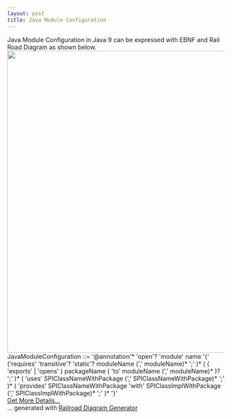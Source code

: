 ```yaml
---
layout: post
title: Java Module Configuration
---
```


<div class="message">
  Java Module Configuration in Java 9 can be expressed with EBNF and Rail Road Diagram as shown below.
</div>

<img src="https://i.pinimg.com/originals/f5/37/4e/f5374e2b80781ba93996119085b69225.png" alt="" style="width:700px;"/>

<div class="message">
JavaModuleConfiguration ::= '@annotation'* 'open'? 'module' name '{' ('requires' 'transitive'? 'static'? moduleName (',' moduleName)* ';' )* ( ( 'exports' | 'opens' ) packageName ( 'to' moduleName (',' moduleName)* )? ';' )* ( 'uses' SPIClassNameWithPackage (',' SPIClassNameWithPackage)* ';' )* ( 'provides' SPIClassNameWithPackage 'with' SPIClassImplWithPackage (',' SPIClassImplWithPackage)* ';' )* '}'
</div>
<a href="https://i.pinimg.com/originals/d3/27/b2/d327b2eab439c382884da3dfd3426fcf.gif" target="_blank">Get More Details...</a>

<div>
... generated with <a name="Railroad-Diagram-Generator" class="signature" title="http://www.bottlecaps.de/rr/ui" href="http://www.bottlecaps.de/rr/ui" target="_blank">Railroad Diagram Generator</a>
</div>




